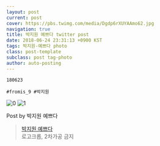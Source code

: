 ```yaml
---
layout: post
current: post
cover: https://pbs.twimg.com/media/Dgdp6rXUYAAmo62.jpg
navigation: true
title: 박지원 예쁘다 twitter post
date: 2018-06-24 23:31:13 +0900 KST
tags: 박지원-예쁘다 photo
class: post-template
subclass: post tag-photo
author: auto-posting
---
```


```  
180623  
  
#fromis_9 #박지원  

```

![0](https://pbs.twimg.com/media/Dgdp6rWUwAApzaR.jpg)
![1](https://pbs.twimg.com/media/Dgdp6rXUYAAmo62.jpg)


Post by 박지원 예쁘다

> [박지원 예쁘다](https://twitter.com/jiwon_is_pretty)  
  로고크롭, 2차가공 금지